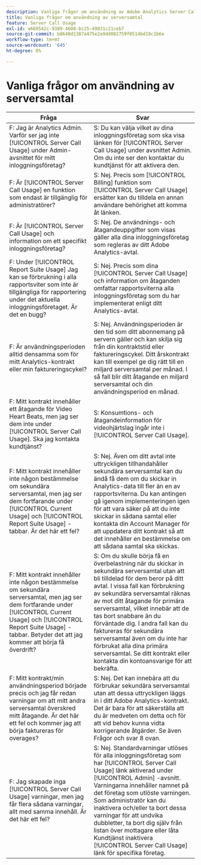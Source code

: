 ```yaml
---
description: Vanliga frågor om användning av Adobe Analytics Server Call
title: Vanliga frågor om användning av serversamtal
feature: Server Call Usage
exl-id: a660542c-9389-4608-bc25-49831c21ceb7
source-git-commit: b8640d1387a475e2a9dd082759f0514bd18c1b6e
workflow-type: tm+mt
source-wordcount: '645'
ht-degree: 0%

---
```


# Vanliga frågor om användning av serversamtal

| Fråga | Svar |
|--- |--- |
| F: Jag är Analytics Admin. Varför ser jag inte [!UICONTROL Server Call Usage] under Admin-avsnittet för mitt inloggningsföretag? | S: Du kan välja vilket av dina inloggningsföretag som ska visa länken för [!UICONTROL Server Call Usage] under avsnittet Admin. Om du inte ser den kontaktar du kundtjänst för att aktivera den. |
| F: Är [!UICONTROL Server Call Usage] en funktion som endast är tillgänglig för administratörer? | S: Nej. Precis som [!UICONTROL Billing] funktion som [!UICONTROL Server Call Usage] ersätter kan du tilldela en annan användare behörighet att komma åt länken. |
| F: Är [!UICONTROL Server Call Usage] och information om ett specifikt inloggningsföretag? | S: Nej. De användnings- och åtagandeuppgifter som visas gäller alla dina inloggningsföretag som regleras av ditt Adobe Analytics-avtal. |
| F: Under [!UICONTROL Report Suite Usage] Jag kan se förbrukning i alla rapportsviter som inte är tillgängliga för rapportering under det aktuella inloggningsföretaget. Är det en bugg? | S: Nej. Precis som dina [!UICONTROL Server Call Usage] och information om åtaganden omfattar rapportsviterna alla inloggningsföretag som du har implementerat enligt ditt Analytics-avtal. |
| F: Är användningsperioden alltid densamma som för mitt Analytics-kontrakt eller min faktureringscykel? | S: Nej. Användningsperioden är den tid som ditt abonnemang på servern gäller och kan skilja sig från din kontraktstid eller faktureringscykel. Ditt årskontrakt kan till exempel ge dig rätt till en miljard serversamtal per månad. I så fall blir ditt åtagande en miljard serversamtal och din användningsperiod en månad. |
| F: Mitt kontrakt innehåller ett åtagande för Video Heart Beats, men jag ser dem inte under [!UICONTROL Server Call Usage]. Ska jag kontakta kundtjänst? | S: Konsumtions- och åtagandeinformation för videohjärtslag ingår inte i [!UICONTROL Server Call Usage]. |
| F: Mitt kontrakt innehåller inte någon bestämmelse om sekundära serversamtal, men jag ser dem fortfarande under [!UICONTROL Current Usage] och [!UICONTROL Report Suite Usage] -tabbar. Är det här ett fel? | S: Nej. Även om ditt avtal inte uttryckligen tillhandahåller sekundära serversamtal kan du ändå få dem om du skickar in Analytics-data till fler än en av rapportsviterna. Du kan antingen gå igenom implementeringen igen för att vara säker på att du inte skickar in sådana samtal eller kontakta din Account Manager för att uppdatera ditt kontrakt så att det innehåller en bestämmelse om att sådana samtal ska skickas. |
| F: Mitt kontrakt innehåller inte någon bestämmelse om sekundära serversamtal, men jag ser dem fortfarande under [!UICONTROL Current Usage] och [!UICONTROL Report Suite Usage] -tabbar. Betyder det att jag kommer att börja få överdrift? | S: Om du skulle börja få en överbelastning när du skickar in sekundära serversamtal utan att bli tilldelad för dem beror på ditt avtal. I vissa fall kan förbrukning av sekundära serversamtal räknas av mot ditt åtagande för primära serversamtal, vilket innebär att de tas bort snabbare än du förväntade dig. I andra fall kan du faktureras för sekundära serversamtal även om du inte har förbrukat alla dina primära serversamtal. Se ditt kontrakt eller kontakta din kontoansvarige för att bekräfta. |
| F: Mitt kontrakt/min användningsperiod började precis och jag får redan varningar om att mitt andra serversamtal överskred mitt åtagande. Är det här ett fel och kommer jag att börja faktureras för overages? | S: Nej. Det kan innebära att du förbrukar sekundära serversamtal utan att dessa uttryckligen läggs in i ditt Adobe Analytics-kontrakt. Det är bara för att säkerställa att du är medveten om detta och för att vid behov kunna vidta korrigerande åtgärder. Se även Frågor och svar 8 ovan. |
| F: Jag skapade inga [!UICONTROL Server Call Usage] varningar, men jag får flera sådana varningar, allt med samma innehåll. Är det här ett fel? | S: Nej. Standardvarningar utlöses för alla inloggningsföretag som har [!UICONTROL Server Call Usage] länk aktiverad under [!UICONTROL Admin] -avsnitt. Varningarna innehåller namnet på det företag som utlöste varningen. Som administratör kan du inaktivera och/eller ta bort dessa varningar för att undvika dubbletter, ta bort dig själv från listan över mottagare eller låta Kundtjänst inaktivera [!UICONTROL Server Call Usage] länk för specifika företag. |
